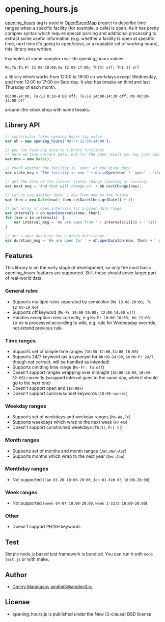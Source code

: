 # opening_hours.js #

[opening_hours](http://wiki.openstreetmap.org/wiki/Key:opening_hours) tag is used in [OpenStreetMap](http://openstreetmap.org) project to describe time ranges when a specific facility (for example, a cafe) is open. As it has pretty complex syntax which require special parsing and additional processing to extract some useful information (e.g. whether a facility is open at specific time, next time it's going to open/close, or a readable set of working hours), this library was written.

Examples of some complex real-life opening_hours values:

```
Mo,Tu,Th,Fr 12:00-18:00;Sa 12:00-17:00; Th[3] off; Th[-1] off
```

a library which works from 12:00 to 18:00 on workdays except Wednesday, and from 12:00 to 17:00 on Saturday. It also has breaks on third and last Thursday of each month.

```
00:00-24:00; Tu-Su 8:30-9:00 off; Tu-Su 14:00-14:30 off; Mo 08:00-13:00 off
```

around-the-clock shop with some breaks.

## Library API

```javascript
// constructor takes opening_hours tag value
var oh = new opening_hours('Mo-Fr 12:00-14:00');

// you can feed any date to library functions
// here we take current date, but for the same result you may just omit date argument
var now = new Date();

// check whether the facility is `open' at the given date
var state_msg = 'The facility is now ' + oh.isOpen(now) ? 'open' : 'close';

// get the date of the closest status change (opening or closing)
var next_msg = 'And that will change on' + oh.nextChange(now);

// let us use another date, 1 day from now to the future
var then = new Date(now); then.setDate(then.getDate() + 1);

// get array of open intervals for a given date range
var intervals = oh.openIntervals(now, then);
for (var i in intervals)  {
	var interval_msg = 'We are open from ' + intervals[i][0] + ' till ' + intervals[i][1];
}

// get a open duration for a given date range
var duration_msg = 'We are open for ' + oh.openDuraton(now, then) + ' milliseconds today';
```

## Features

This library is on the early stage of development, so only the most basic opening_hours features are supported. Still, these should cover larger part of real-world data.

### General rules ###

* Supports multiple rules separated by semicolon (```Mo 10:00-20:00; Tu 12:00-18:00```)
* Supports off keyword (```Mo-Fr 10:00-20:00; 12:00-14:00 off```)
* Handles exception rules correctly, e.g ```Mo-Fr 10:00-16:00; We 12:00-18:00``` is processed according to wiki, e.g. rule for Wednesday override, not extend previous rule

### Time ranges ###

* Supports set of simple time ranges (```10:00-12:00,14:00-16:00```)
* Supports 24/7 keyword (as a synonym for ```00:00-24:00```, so ```Mo-Fr 24/7```, though not correct, will be handled as intended)
* Supports omitting time range (```Mo-Fr; Tu off```)
* Doesn't support ranges wrapping over midnight (```10:00-26:00```, ```10:00-02:00```) correctly (wrapped interval goes to the *same* day, while it should go to the *next* one)
* Doesn't support open end (```10:00+```)
* Doesn't support sunrise/sunset keywords (```10:00-sunset```)

### Weekday ranges ###

* Supports set of weekdays and weekday ranges (```Mo-We,Fr```)
* Supports weekdays which wrap to the next week (```Fr-Mo```)
* Doesn't support constrained weekdays (```Th[1]```, ```Fr[-1]```)

### Month ranges ###

* Supports set of months and month ranges (```Jan,Mar-Apr```)
* Supports months which wrap to the next year (```Dec-Jan```)

### Monthday ranges ###

* Not supported (```Jan 01-26 10:00-20:00```, ```Jan 01-Feb 03 10:00-20:00```)

### Week ranges ###

* Not supported (```week 04-07 10:00-20:00```, ```week 2-53/2 10:00-20:00```)

### Other ###

* Doesn't support PH/SH keywords

## Test ##

Simple node.js based test framework is bundled. You can run it with ```node test.js``` or with make.

## Author ##

* [Dmitry Marakasov](https://github.com/rodneyrehm) <amdmi3@amdmi3.ru>

## License ##

* opening_hours.js is published under the New (2-clause) BSD license
